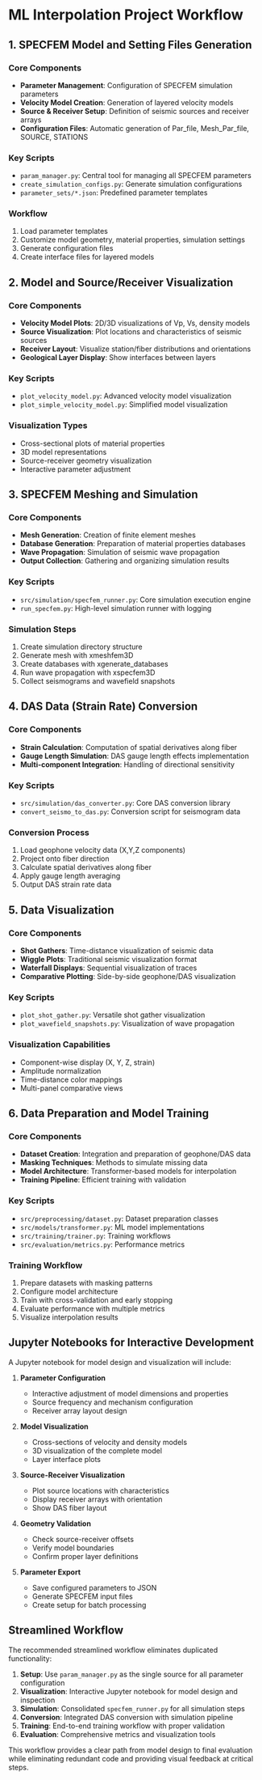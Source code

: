 # ML Interpolation Project Workflow

## 1. SPECFEM Model and Setting Files Generation

### Core Components
- **Parameter Management**: Configuration of SPECFEM simulation parameters
- **Velocity Model Creation**: Generation of layered velocity models
- **Source & Receiver Setup**: Definition of seismic sources and receiver arrays
- **Configuration Files**: Automatic generation of Par_file, Mesh_Par_file, SOURCE, STATIONS

### Key Scripts
- `param_manager.py`: Central tool for managing all SPECFEM parameters
- `create_simulation_configs.py`: Generate simulation configurations
- `parameter_sets/*.json`: Predefined parameter templates

### Workflow
1. Load parameter templates
2. Customize model geometry, material properties, simulation settings
3. Generate configuration files
4. Create interface files for layered models

## 2. Model and Source/Receiver Visualization

### Core Components
- **Velocity Model Plots**: 2D/3D visualizations of Vp, Vs, density models
- **Source Visualization**: Plot locations and characteristics of seismic sources
- **Receiver Layout**: Visualize station/fiber distributions and orientations
- **Geological Layer Display**: Show interfaces between layers

### Key Scripts
- `plot_velocity_model.py`: Advanced velocity model visualization
- `plot_simple_velocity_model.py`: Simplified model visualization

### Visualization Types
- Cross-sectional plots of material properties
- 3D model representations
- Source-receiver geometry visualization
- Interactive parameter adjustment

## 3. SPECFEM Meshing and Simulation

### Core Components
- **Mesh Generation**: Creation of finite element meshes
- **Database Generation**: Preparation of material properties databases
- **Wave Propagation**: Simulation of seismic wave propagation
- **Output Collection**: Gathering and organizing simulation results

### Key Scripts
- `src/simulation/specfem_runner.py`: Core simulation execution engine
- `run_specfem.py`: High-level simulation runner with logging

### Simulation Steps
1. Create simulation directory structure
2. Generate mesh with xmeshfem3D
3. Create databases with xgenerate_databases  
4. Run wave propagation with xspecfem3D
5. Collect seismograms and wavefield snapshots

## 4. DAS Data (Strain Rate) Conversion

### Core Components
- **Strain Calculation**: Computation of spatial derivatives along fiber
- **Gauge Length Simulation**: DAS gauge length effects implementation
- **Multi-component Integration**: Handling of directional sensitivity

### Key Scripts
- `src/simulation/das_converter.py`: Core DAS conversion library
- `convert_seismo_to_das.py`: Conversion script for seismogram data

### Conversion Process
1. Load geophone velocity data (X,Y,Z components)
2. Project onto fiber direction
3. Calculate spatial derivatives along fiber
4. Apply gauge length averaging
5. Output DAS strain rate data

## 5. Data Visualization

### Core Components
- **Shot Gathers**: Time-distance visualization of seismic data
- **Wiggle Plots**: Traditional seismic visualization format
- **Waterfall Displays**: Sequential visualization of traces
- **Comparative Plotting**: Side-by-side geophone/DAS visualization

### Key Scripts
- `plot_shot_gather.py`: Versatile shot gather visualization
- `plot_wavefield_snapshots.py`: Visualization of wave propagation

### Visualization Capabilities
- Component-wise display (X, Y, Z, strain)
- Amplitude normalization
- Time-distance color mappings
- Multi-panel comparative views

## 6. Data Preparation and Model Training

### Core Components
- **Dataset Creation**: Integration and preparation of geophone/DAS data
- **Masking Techniques**: Methods to simulate missing data
- **Model Architecture**: Transformer-based models for interpolation
- **Training Pipeline**: Efficient training with validation

### Key Scripts
- `src/preprocessing/dataset.py`: Dataset preparation classes
- `src/models/transformer.py`: ML model implementations
- `src/training/trainer.py`: Training workflows
- `src/evaluation/metrics.py`: Performance metrics

### Training Workflow
1. Prepare datasets with masking patterns
2. Configure model architecture
3. Train with cross-validation and early stopping
4. Evaluate performance with multiple metrics
5. Visualize interpolation results

## Jupyter Notebooks for Interactive Development

A Jupyter notebook for model design and visualization will include:

1. **Parameter Configuration**
   - Interactive adjustment of model dimensions and properties
   - Source frequency and mechanism configuration
   - Receiver array layout design
   
2. **Model Visualization**
   - Cross-sections of velocity and density models
   - 3D visualization of the complete model
   - Layer interface plots
   
3. **Source-Receiver Visualization**
   - Plot source locations with characteristics
   - Display receiver arrays with orientation
   - Show DAS fiber layout
   
4. **Geometry Validation**
   - Check source-receiver offsets
   - Verify model boundaries
   - Confirm proper layer definitions

5. **Parameter Export**
   - Save configured parameters to JSON
   - Generate SPECFEM input files
   - Create setup for batch processing

## Streamlined Workflow

The recommended streamlined workflow eliminates duplicated functionality:

1. **Setup**: Use `param_manager.py` as the single source for all parameter configuration
2. **Visualization**: Interactive Jupyter notebook for model design and inspection
3. **Simulation**: Consolidated `specfem_runner.py` for all simulation steps
4. **Conversion**: Integrated DAS conversion with simulation pipeline
5. **Training**: End-to-end training workflow with proper validation
6. **Evaluation**: Comprehensive metrics and visualization tools

This workflow provides a clear path from model design to final evaluation while eliminating redundant code and providing visual feedback at critical steps.